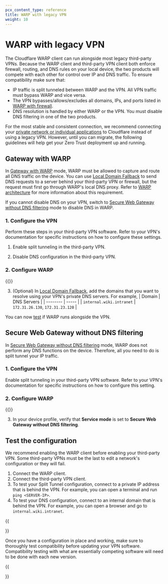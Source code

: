```yaml
---
pcx_content_type: reference
title: WARP with legacy VPN
weight: 10
---
```


# WARP with legacy VPN

The Cloudflare WARP client can run alongside most legacy third-party VPNs. Because the WARP client and third-party VPN client both enforce firewall, routing, and DNS rules on your local device, the two products will compete with each other for control over IP and DNS traffic. To ensure compatibility make sure that:

- IP traffic is split tunneled between WARP and the VPN. All VPN traffic must bypass WARP and vice versa.
- The VPN bypasses/allows/excludes all domains, IPs, and ports listed in [WARP with firewall](/cloudflare-one/connections/connect-devices/warp/deployment/firewall/).
- DNS resolution is handled by either WARP or the VPN. You must disable DNS filtering in one of the two products.

For the most stable and consistent connection, we recommend connecting your [private network or individual applications](/cloudflare-one/connections/connect-networks/private-net/) to Cloudflare instead of using a legacy VPN. However, until you can migrate, the following guidelines will help get your Zero Trust deployment up and running.

## Gateway with WARP

In [Gateway with WARP](/cloudflare-one/connections/connect-devices/warp/configure-warp/warp-modes/#gateway-with-warp-default) mode, WARP must be allowed to capture and route all DNS traffic on the device. You can use [Local Domain Fallback](/cloudflare-one/connections/connect-devices/warp/configure-warp/route-traffic/local-domains/) to send DNS requests to a server behind your third-party VPN or firewall, but the request must first go through WARP's local DNS proxy. Refer to [WARP architecture](/cloudflare-one/connections/connect-devices/warp/configure-warp/route-traffic/warp-architecture/) for more information about this requirement.

If you cannot disable DNS on your VPN, switch to [Secure Web Gateway without DNS filtering](#secure-web-gateway-without-dns-filtering) mode to disable DNS in WARP.

### 1. Configure the VPN

Perform these steps in your third-party VPN software. Refer to your VPN's documentation for specific instructions on how to configure these settings.

1. Enable split tunneling in the third-party VPN.

2. Disable DNS configuration in the third-party VPN.

### 2. Configure WARP

{{<render file="warp/_vpn-ip-traffic.md">}}

3. (Optional) In [Local Domain Fallback](/cloudflare-one/connections/connect-devices/warp/configure-warp/route-traffic/local-domains/), add the domains that you want to resolve using your VPN's private DNS servers. For example,
    | Domain | DNS Servers |
    | -------- | ----- |
    | `internal.wiki.intranet`  | `172.31.26.130`, `172.31.23.120` |

You can now [test](#test-the-configuration) if WARP runs alongside the VPN.

## Secure Web Gateway without DNS filtering

In [Secure Web Gateway without DNS filtering](/cloudflare-one/connections/connect-devices/warp/configure-warp/warp-modes/#secure-web-gateway-without-dns-filtering) mode, WARP does not perform any DNS functions on the device. Therefore, all you need to do is split tunnel your IP traffic.

### 1. Configure the VPN

Enable split tunneling in your third-party VPN software. Refer to your VPN's documentation for specific instructions on how to configure this setting.

### 2. Configure WARP

{{<render file="warp/_vpn-ip-traffic.md">}}

3. In your device profile, verify that **Service mode** is set to **Secure Web Gateway without DNS filtering**.

## Test the configuration

We recommend enabling the WARP client before enabling your third-party VPN. Some third-party VPNs must be the last to edit a network's configuration or they will fail.

1. Connect the WARP client.
2. Connect the third-party VPN client.
3. To test your Split Tunnel configuration, connect to a private IP address that is behind the VPN. For example, you can open a terminal and run `ping <SERVER-IP>`.
4. To test your DNS configuration, connect to an internal domain that is behind the VPN. For example, you can open a browser and go to `internal.wiki.intranet`.

{{<Aside type="warning" header="Test before updates">}}

Once you have a configuration in place and working, make sure to thoroughly test compatibility before updating your VPN software. Compatibility testing with what are essentially competing software will need to be done with each new version.

{{</Aside>}}
